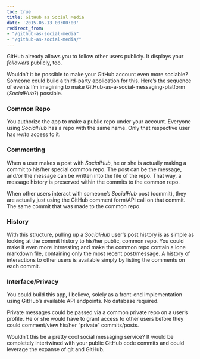 ```yaml
---
toc: true
title: GitHub as Social Media
date: '2015-06-13 00:00:00'
redirect_from:
- "/github-as-social-media"
- "/github-as-social-media/"
---
```


GitHub already allows you to follow other users publicly. It displays your _followers_ publicly, too.

Wouldn’t it be possible to make your GitHub account even more sociable? Someone could build a third-party application for this. Here’s the sequence of events I’m imagining to make GitHub-as-a-social-messaging-platform (_SocialHub_?) possible.

### Common Repo

You authorize the app to make a public repo under your account. Everyone using _SocialHub_ has a repo with the same name. Only that respective user has _write_ access to it.

### Commenting

When a user makes a post with _SocialHub_, he or she is actually making a commit to his/her special common repo. The post can be the message, and/or the message can be written into the file of the repo. That way, a message history is preserved within the commits to the common repo.

When other users interact with someone’s _SocialHub_ post (commit), they are actually just using the GitHub comment form/API call on that commit. The same commit that was made to the common repo.

### History

With this structure, pulling up a _SocialHub_ user’s post history is as simple as looking at the commit history to his/her public, common repo. You could make it even more interesting and make the common repo contain a lone markdown file, containing only the most recent post/message. A history of interactions to other users is available simply by listing the comments on each commit.

### Interface/Privacy

You could build this app, I believe, solely as a front-end implementation using GitHub’s available API endpoints. No database required.

Private messages could be passed via a common private repo on a user’s profile. He or she would have to grant access to other users before they could comment/view his/her “private” commits/posts.

Wouldn’t this be a pretty cool social messaging service? It would be completely intertwined with your public GitHub code commits and could leverage the expanse of git and GitHub.

